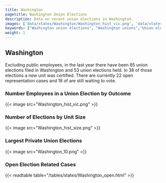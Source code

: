 ```yaml
---
title: Washington
pagetitle: Washington Union Elections
description: Data on recent union elections in Washington.
images: ['data/states/Washington/Washington_hist_vic.png', 'data/states/Washington/Washington_hist_size.png', 'data/states/Washington/Washington_10.png']
keywords: ["Washington union elections", "Washington unions","Union elections"]
weight: 1
---
```

##  Washington

Excluding public employees, in the last year there have been 85 union elections filed in Washington and 53 union elections held. In 38 of those elections a new unit was certified. There are currently 22 open representation cases and 18 of are still waiting to vote.

### Number Employees in a Union Election by Outcome
{{< image src="Washington_hist_vic.png" >}}

### Number of Elections by Unit Size
{{< image src="Washington_hist_size.png" >}}

### Largest Private Union Elections
{{< image src="Washington_10.png" >}}

### Open Election Related Cases
{{< readtable table="/tables/states/Washington_open.html" >}}

